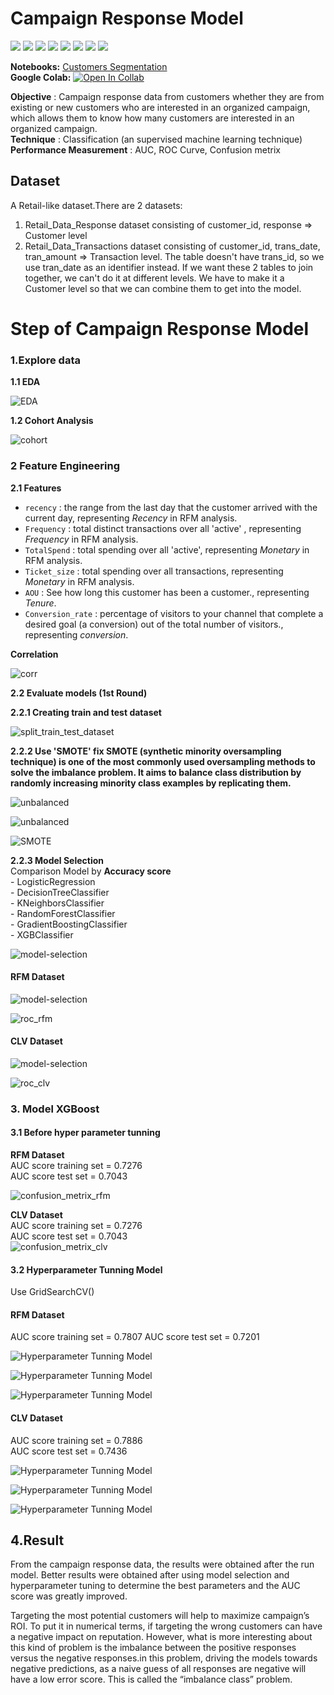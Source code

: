 # Campaign Response Model
[![](https://img.shields.io/badge/-Classification-green)](#) [![](https://img.shields.io/badge/-RFM-orange)](#) [![](https://img.shields.io/badge/-Python-blue)](#) [![](https://img.shields.io/badge/-Logistic--Regression-green)](#) [![](https://img.shields.io/badge/-XGBoost-green)](#) [![](https://img.shields.io/badge/-SMOTE-orange)](#) [![](https://img.shields.io/badge/-GridsearchCV-orange)](#) [![](https://img.shields.io/badge/-Google--Colab-blue)](#)  
  
**Notebooks:** [Customers Segmentation](./03_Product_Recommendation.ipynb)  
**Google Colab:** [![Open In Collab](https://colab.research.google.com/assets/colab-badge.svg)](https://colab.research.google.com/github/KodchakornL/BADS7105-CRM-Analytics-Intelligence/blob/main/04%20Campaign%20Response%20Model/04_Campaign_Response_Model_Evaluate_by_Auctrain_Auctest.ipynb)  
  
**Objective** :	Campaign response data from customers whether they are from existing or new customers who are interested in an organized campaign, which allows them to know how many customers are interested in an organized campaign.  
**Technique** :	Classification (an supervised machine learning technique)  
**Performance Measurement** :	AUC, ROC Curve, Confusion metrix  
  
## Dataset
A Retail-like dataset.There are 2 datasets: 
1. Retail_Data_Response dataset consisting of customer_id, response => Customer level 
2. Retail_Data_Transactions dataset consisting of customer_id, trans_date, tran_amount => Transaction level. The table doesn't have trans_id, so we use tran_date as an identifier instead. If we want these 2 tables to join together, we can't do it at different levels. We have to make it a Customer level so that we can combine them to get into the model.


# Step of Campaign Response Model
  
### 1.Explore data  
  
**1.1 EDA**  
  
![EDA](./01_EDA.png)  
  
  
  
**1.2 Cohort Analysis**  
  
![cohort](./02_cohort.png)  
  
  
  
### 2 Feature Engineering  
  
**2.1 Features**
  
* `recency` : the range from the last day that the customer arrived with the current day, representing *Recency* in RFM analysis.  
* `Frequency` : total distinct transactions over all 'active' , representing *Frequency* in RFM analysis.  
* `TotalSpend` : total spending over all 'active', representing *Monetary* in RFM analysis.  
* `Ticket_size` : total spending over all transactions, representing *Monetary* in RFM analysis.  
* `AOU` : See how long this customer has been a customer., representing *Tenure*.  
* `Conversion_rate` : percentage of visitors to your channel that complete a desired goal (a conversion) out of the total number of visitors., representing *conversion*.  
  
**Correlation**  
  
![corr](./03_corr.png)
  
**2.2 Evaluate models (1st Round)**

**2.2.1 Creating train and test dataset**
  
![split_train_test_dataset](./06_split_train_test_dataset.png)
  
  
  
**2.2.2 Use 'SMOTE' fix SMOTE (synthetic minority oversampling technique) is one of the most commonly used oversampling methods to solve the imbalance problem. It aims to balance class distribution by randomly increasing minority class examples by replicating them.**
  
![unbalanced](./04_unbalanced.png)  
  
![unbalanced](./05_unbalanced.png)  
  
![SMOTE](./07_SMOTE.png)  
  
  
  
**2.2.3  Model Selection**  
Comparison Model by **Accuracy score**  
    - LogisticRegression  
    - DecisionTreeClassifier  
    - KNeighborsClassifier  
    - RandomForestClassifier  
    - GradientBoostingClassifier  
    - XGBClassifier  
  
![model-selection](./08_model_selection.png)  
  
#### **RFM Dataset** 
  
![model-selection](./09_model_selection_rfm.png)  
  
  
![roc_rfm](./11_roc_rfm.png)  
  
  
#### **CLV Dataset** 
  
![model-selection](./10_model_selection_clv.png)

  
![roc_clv](./12_roc_clv.png)
  

  
### 3. Model XGBoost
#### **3.1 Before hyper parameter tunning**  
  
**RFM Dataset**  
AUC score training set = 0.7276  
AUC score test set = 0.7043  
  
![confusion_metrix_rfm](./13_confusion_metrix_rfm.png)  
  
**CLV Dataset**  
AUC score training set = 0.7276  
AUC score test set = 0.7043  
![confusion_metrix_clv](./14_confusion_metrix_clv.png)  
  
  
#### **3.2 Hyperparameter Tunning Model**  
Use GridSearchCV()  
  
#### **RFM  Dataset**  
AUC score training set = 0.7807
AUC score test set = 0.7201  
  
![Hyperparameter Tunning Model](./15_GridseachCV_rfm.png)  
  
![Hyperparameter Tunning Model](./16_GridseachCV_confusion_rfm.png)  
  
![Hyperparameter Tunning Model](./17_GridseachCV_roc_rfm.png)  
  
  
  
#### **CLV  Dataset**  
AUC score training set = 0.7886  
AUC score test set = 0.7436  
  
![Hyperparameter Tunning Model](./18_GridseachCV_clv.png)  
  
![Hyperparameter Tunning Model](./19_GridseachCV_confusion_clv.png)  
  
![Hyperparameter Tunning Model](./20_GridseachCV_roc_clv.png)  
  
  
## 4.Result
From the campaign response data, the results were obtained after the run model. Better results were obtained after using model selection and hyperparameter tuning to determine the best parameters and the AUC score was greatly improved.  
  
Targeting the most potential customers will help to maximize campaign’s ROI. To put it in numerical terms, if targeting the wrong customers can have a negative impact on reputation.
However, what is more interesting about this kind of problem is the imbalance between the positive responses versus the negative responses.in this problem, driving the models towards negative predictions, as a naive guess of all responses are negative will have a low error score. This is called the “imbalance class” problem.

  
  
